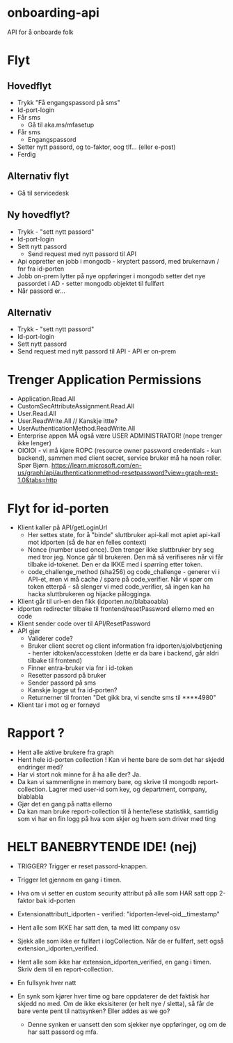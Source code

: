 # onboarding-api
API for å onboarde folk

# Flyt
## Hovedflyt
- Trykk "Få engangspassord på sms"
- Id-port-login
- Får sms
  - Gå til aka.ms/mfasetup
- Får sms
  - Engangspassord
- Setter nytt passord, og to-faktor, oog tlf... (eller e-post)
- Ferdig

## Alternativ flyt
- Gå til servicedesk

## Ny hovedflyt?
- Trykk - "sett nytt passord"
- Id-port-login
- Sett nytt passord
  - Send request med nytt passord til API
- Api oppretter en jobb i mongodb - kryptert passord, med brukernavn / fnr fra id-porten
- Jobb on-prem lytter på nye oppføringer i mongodb setter det nye passordet i AD - setter mongodb objektet til fullført
- Når passord er...

## Alternativ
- Trykk - "sett nytt passord"
- Id-port-login
- Sett nytt passord
- Send request med nytt passord til API - API er on-prem



# Trenger Application Permissions
- Application.Read.All
- CustomSecAttributeAssignment.Read.All
- User.Read.All
- User.ReadWrite.All // Kanskje ittte?
- UserAuthenticationMethod.ReadWrite.All
- Enterprise appen MÅ også være USER ADMINISTRATOR! (nope trenger ikke lenger)
- OIOIOI - vi må kjøre ROPC (resource owner password credentials - kun backend), sammen med client secret, service bruker må ha noen roller. Spør Bjørn. https://learn.microsoft.com/en-us/graph/api/authenticationmethod-resetpassword?view=graph-rest-1.0&tabs=http


# Flyt for id-porten

- Klient kaller på API/getLoginUrl
  - Her settes state, for å "binde" sluttbruker api-kall mot apiet api-kall mot idporten (så de har en felles context)
  - Nonce (number used once). Den trenger ikke sluttbruker bry seg med tror jeg. Nonce går til brukeren. Den må så verifiseres når vi får tilbake id-tokenet. Den er da IKKE med i spørring etter token.
  - code_challenge_method (sha256) og code_challenge - generer vi i API-et, men vi må cache / spare på code_verifier. Når vi spør om token etterpå - så slenger vi med code_verifier, så ingen kan ha hacka sluttbrukeren og hijacke pålogginga.
- Klient går til url-en den fikk (idporten.no/blabaoabla)
- idporten redirecter tilbake til frontend/resetPassword ellerno med en code
- Klient sender code over til API/ResetPassword
- API gjør
  - Validerer code?
  - Bruker client secret og client information fra idporten/sjolvbetjening - henter idtoken/accesstoken (dette er da bare i backend, går aldri tilbake til frontend)
  - Finner entra-bruker via fnr i id-token
  - Resetter passord på bruker
  - Sender passord på sms
  - Kanskje logge ut fra id-porten?
  - Returnerner til fronten "Det gikk bra, vi sendte sms til ****4980"
- Klient tar i mot og er fornøyd


# Rapport ?
- Hent alle aktive brukere fra graph
- Hent hele id-porten collection ! Kan vi hente bare de som det har skjedd endringer med?
- Har vi stort nok minne for å ha alle der? Ja.
- Da kan vi sammenligne in memory bare, og skrive til mongodb report-collection. Lagrer med user-id som key, og department, company, blablabla
- Gjør det en gang på natta ellerno
- Da kan man bruke report-collection til å hente/lese statistikk, samtidig som vi har en fin logg på hva som skjer og hvem som driver med ting


# HELT BANEBRYTENDE IDE! (nej)
- TRIGGER? Trigger er reset passord-knappen.
- Trigger let gjennom en gang i timen.
- Hva om vi setter en custom security attribut på alle som HAR satt opp 2-faktor bak id-porten
- Extensionattributt_idporten - verified: "idporten-level-oid__timestamp"
- Hent alle som IKKE har satt den, ta med litt company osv
- Sjekk alle som ikke er fullført i logCollection. Når de er fullført, sett også extension_idporten_verified.
- Hent alle som ikke har extension_idporten_verified, en gang i timen. Skriv dem til en report-collection.


- En fullsynk hver natt
- En synk som kjører hver time og bare oppdaterer de det faktisk har skjedd no med. Om de ikke eksisiterer (er helt nye / sletta), så får de bare vente pent til nattsynken? Eller addes as we go?
  - Denne synken er uansett den som sjekker nye oppføringer, og om de har satt passord og mfa.
